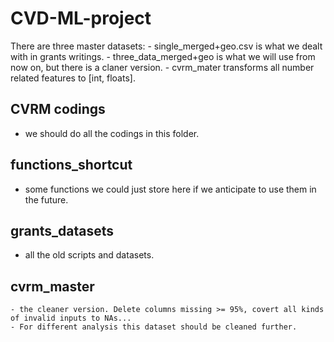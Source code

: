 # CVD-ML-project
There are three master datasets:
    - single_merged+geo.csv is what we dealt with in grants writings.
    - three_data_merged+geo is what we will use from now on, but there is a claner version.
    - cvrm_mater transforms all number related features to [int, floats].

## CVRM codings
-   we should do all the codings in this folder. 

## functions_shortcut
-   some functions we could just store here if we anticipate to use them in the future. 

## grants_datasets
-   all the old scripts and datasets. 

## cvrm_master
    - the cleaner version. Delete columns missing >= 95%, covert all kinds of invalid inputs to NAs...
    - For different analysis this dataset should be cleaned further. 